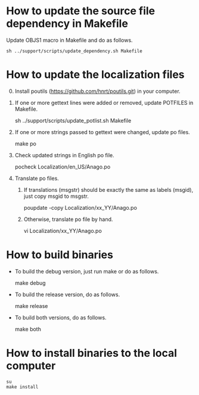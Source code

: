 # How to update the source file dependency in Makefile

Update OBJS1 macro in Makefile and do as follows.

    sh ../support/scripts/update_dependency.sh Makefile

# How to update the localization files

0. Install poutils (https://github.com/hnrt/poutils.git) in your computer.

1. If one or more gettext lines were added or removed, update POTFILES in Makefile.

    sh ../support/scripts/update_potlist.sh Makefile

2. If one or more strings passed to gettext were changed, update po files.

    make po

3. Check updated strings in English po file.

    pocheck Localization/en_US/Anago.po

4. Translate po files.

    1. If translations (msgstr) should be exactly the same as labels (msgid), just copy msgid to msgstr.

        poupdate -copy Localization/xx_YY/Anago.po

    2. Otherwise, translate po file by hand.

        vi Localization/xx_YY/Anago.po

# How to build binaries

* To build the debug version, just run make or do as follows.

    make debug

* To build the release version, do as follows.

    make release

* To build both versions, do as follows.

    make both

# How to install binaries to the local computer

    su
    make install

